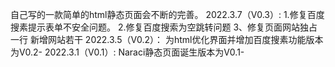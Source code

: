 自己写的一款简单的html静态页面会不断的完善。
2022.3.7（V0.3）:
1.修复百度搜素提示表单不安全问题。
2.修复百度搜索为空跳转问题
3、修复页面网站独占一行
新增网站若干
2022.3.5（V0.2）：
为html优化界面并增加百度搜素功能版本为V0.2-
2022.3.1（V0.1）:
Naraci静态页面诞生版本为V0.1-